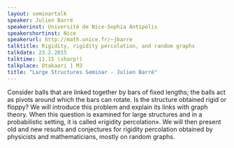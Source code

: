 ```yaml
---
layout: seminartalk
speaker: Julien Barré
speakerinst: Université de Nice-Sophia Antipolis
speakershortinst: Nice
speakerurl: http://math.unice.fr/~jbarre
talktitle: Rigidity, rigidity percolation, and random graphs
talkdate: 23.2.2015
talktime: 11.15 (sharp!)
talkplace: Otakaari 1 M3
title: "Large Structures Seminar - Julien Barré"
---
```


Consider balls that are linked together by bars of fixed lengths; the balls act as pivots around which the bars can rotate. Is the structure obtained rigid or floppy? We will introduce this problem and explain its links with graph theory. When this question is examined for large structures and in a probabilistic setting, it is called «rigidity percolation». We will then present old and new results and conjectures for rigidity percolation obtained by physicists and mathematicians, mostly on random graphs.

